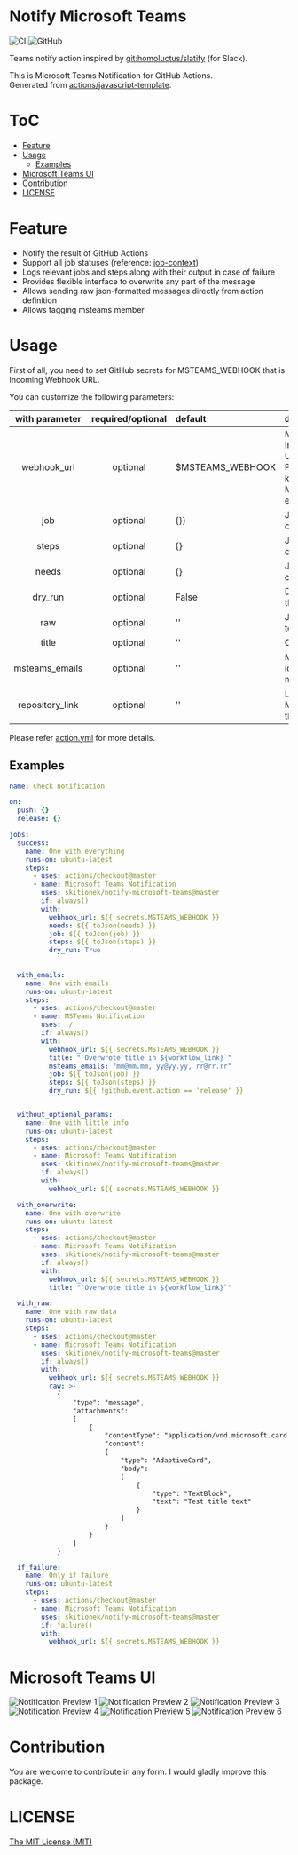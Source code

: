 # Notify Microsoft Teams
![CI](https://github.com/Skitionek/notify-microsoft-teams/workflows/CI/badge.svg)
![GitHub](https://img.shields.io/github/license/homoluctus/slatify?color=brightgreen)

Teams notify action inspired by [git:homoluctus/slatify](https://github.com/homoluctus/slatify) (for Slack).
 
This is Microsoft Teams Notification for GitHub Actions.<br>
Generated from [actions/javascript-template](https://github.com/actions/javascript-template).

# ToC

- [Feature](#Feature)
- [Usage](#Usage)
  - [Examples](#Examples)
- [Microsoft Teams UI](#Microsoft_Teams_UI)
- [Contribution](#Contribution)
- [LICENSE](#LICENSE)

# Feature
- Notify the result of GitHub Actions
- Support all job statuses (reference: [job-context](https://help.github.com/en/articles/contexts-and-expression-syntax-for-github-actions#job-context))
- Logs relevant jobs and steps along with their output in case of failure
- Provides flexible interface to overwrite any part of the message
- Allows sending raw json-formatted messages directly from action definition
- Allows tagging msteams member

# Usage
First of all, you need to set GitHub secrets for MSTEAMS_WEBHOOK that is Incoming Webhook URL.

You can customize the following parameters:

| with parameter |required/optional|default| description                                                                                              |
|:--------------:|:--:|:--|:---------------------------------------------------------------------------------------------------------|
|  webhook_url   |optional|$MSTEAMS_WEBHOOK| Microsoft Teams Incoming Webhooks URL<br>Please specify this key or MSTEAMS_WEBHOOK environment variable |
|      job       |optional|{}}| JSON parsed job context                                                                                  |
|     steps      |optional|{}| JSON parsed steps context                                                                                |
|     needs      |optional|{}| JSON parsed needs context                                                                                |
|    dry_run     |optional|False| Do not actually send the message                                                                         |
|      raw       |optional|''| JSON object to send to Microsoft Teams                                                                   |
|     title      |optional|''| Overwrite default title                                                                                  |
| msteams_emails |optional|''| Microsoft teams email ids in CSV to tag in the message                                                   |
| repository_link|optional|''| Link to show. Use Markdown to create the link                                                        |

Please refer [action.yml](./action.yml) for more details.

## Examples

```yml
name: Check notification

on:
  push: {}
  release: {}

jobs:
  success:
    name: One with everything
    runs-on: ubuntu-latest
    steps:
      - uses: actions/checkout@master
      - name: Microsoft Teams Notification
        uses: skitionek/notify-microsoft-teams@master
        if: always()
        with:
          webhook_url: ${{ secrets.MSTEAMS_WEBHOOK }}
          needs: ${{ toJson(needs) }}
          job: ${{ toJson(job) }}
          steps: ${{ toJson(steps) }}
          dry_run: True
          
          
  with_emails:
    name: One with emails
    runs-on: ubuntu-latest
    steps:
      - uses: actions/checkout@master
      - name: MSTeams Notification
        uses: ./
        if: always()
        with:
          webhook_url: ${{ secrets.MSTEAMS_WEBHOOK }}
          title: "`Overwrote title in ${workflow_link}`"
          msteams_emails: "mm@mm.mm, yy@yy.yy, rr@rr.rr"
          job: ${{ toJson(job) }}
          steps: ${{ toJson(steps) }}
          dry_run: ${{ !github.event.action == 'release' }}


  without_optional_params:
    name: One with little info
    runs-on: ubuntu-latest
    steps:
      - uses: actions/checkout@master
      - name: Microsoft Teams Notification
        uses: skitionek/notify-microsoft-teams@master
        if: always()
        with:
          webhook_url: ${{ secrets.MSTEAMS_WEBHOOK }}

  with_overwrite:
    name: One with overwrite
    runs-on: ubuntu-latest
    steps:
      - uses: actions/checkout@master
      - name: Microsoft Teams Notification
        uses: skitionek/notify-microsoft-teams@master
        if: always()
        with:
          webhook_url: ${{ secrets.MSTEAMS_WEBHOOK }}
          title: "`Overwrote title in ${workflow_link}`"

  with_raw:
    name: One with raw data
    runs-on: ubuntu-latest
    steps:
      - uses: actions/checkout@master
      - name: Microsoft Teams Notification
        uses: skitionek/notify-microsoft-teams@master
        if: always()
        with:
          webhook_url: ${{ secrets.MSTEAMS_WEBHOOK }}
          raw: >-
            {
                "type": "message",
                "attachments":
                [
                    {
                        "contentType": "application/vnd.microsoft.card.adaptive",
                        "content":
                        {
                            "type": "AdaptiveCard",
                            "body":
                            [
                                {
                                    "type": "TextBlock",
                                    "text": "Test title text"
                                }
                            ]
                        }
                    }
                ]
            }

  if_failure:
    name: Only if failure
    runs-on: ubuntu-latest
    steps:
      - uses: actions/checkout@master
      - name: Microsoft Teams Notification
        uses: skitionek/notify-microsoft-teams@master
        if: failure()
        with:
          webhook_url: ${{ secrets.MSTEAMS_WEBHOOK }}
```

# Microsoft Teams UI

![Notification Preview 1](./images/1.png)
![Notification Preview 2](./images/2.png)
![Notification Preview 3](./images/3.png)
![Notification Preview 4](./images/4.png)
![Notification Preview 5](./images/5.png)
![Notification Preview 6](./images/6.png)

# Contribution

You are welcome to contribute in any form. I would gladly improve this package.

# LICENSE

[The MIT License (MIT)](https://github.com/Skitionek/notify-microsoft-teams/blob/master/LICENSE)
